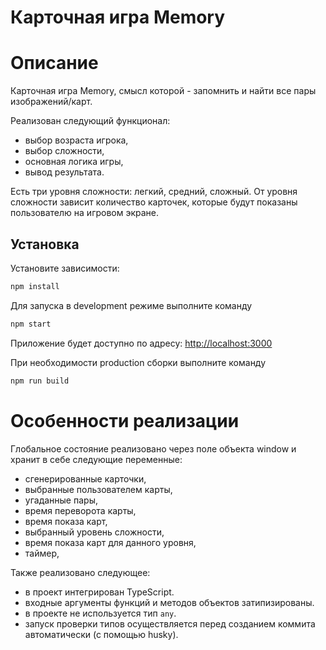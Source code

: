 # Карточная игра Memory

# Описание

Карточная игра Memory, смысл которой - запомнить и найти все пары изображений/карт.

Реализован следующий функционал: 
- выбор возраста игрока, 
- выбор сложности, 
- основная логика игры,
- вывод результата. 

Есть три уровня сложности: легкий, средний, сложный. От уровня сложности зависит количество карточек, которые будут показаны пользователю на игровом экране.

## Установка

Установите зависимости:

```sh
npm install
```

Для запуска в development режиме выполните команду

```sh
npm start
```

Приложение будет доступно по адресу: [http://localhost:3000](http://localhost:3000)

При необходимости production сборки выполните команду

```sh
npm run build
```

# Особенности реализации
Глобальное состояние реализовано через поле объекта window и хранит в себе следующие переменные: 
- сгенерированные карточки,
- выбранные пользователем карты,
- угаданные пары,
- время переворота карты,
- время показа карт,
- выбранный уровень сложности,
- время показа карт для данного уровня,
- таймер,

Также реализовано следующее:
- в проект интегрирован TypeScript.
- входные аргументы функций и методов объектов затипизированы.
- в проекте не используется тип `any`.
- запуск проверки типов осуществляется перед созданием коммита автоматически (с помощью husky).
